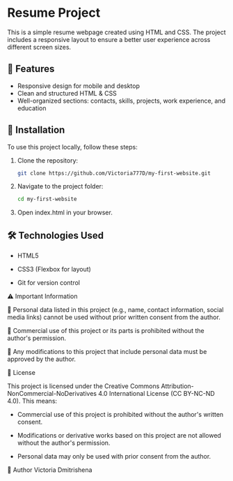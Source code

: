 # Resume Project

This is a simple resume webpage created using HTML and CSS. The project includes a responsive layout to ensure a better user experience across different screen sizes.

## 📌 Features

- Responsive design for mobile and desktop
- Clean and structured HTML & CSS
- Well-organized sections: contacts, skills, projects, work experience, and education

## 📂 Installation

To use this project locally, follow these steps:

1. Clone the repository:

   ```bash
   git clone https://github.com/Victoria777D/my-first-website.git

   ```

2. Navigate to the project folder:

   ```bash
   cd my-first-website

   ```

3. Open index.html in your browser.

## 🛠 Technologies Used

- HTML5

- CSS3 (Flexbox for layout)

- Git for version control

⚠ Important Information

📌 Personal data listed in this project (e.g., name, contact information, social media links) cannot be used without prior written consent from the author.

📌 Commercial use of this project or its parts is prohibited without the author's permission.

📌 Any modifications to this project that include personal data must be approved by the author.

📜 License

This project is licensed under the Creative Commons Attribution-NonCommercial-NoDerivatives 4.0 International License (CC BY-NC-ND 4.0). This means:

- Commercial use of this project is prohibited without the author's written consent.

- Modifications or derivative works based on this project are not allowed without the author's permission.

- Personal data may only be used with prior consent from the author.

👤 Author
Victoria Dmitrishena
